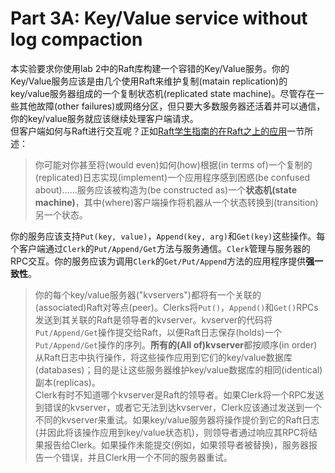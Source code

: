 # Part 3A: Key/Value service without log compaction     
本实验要求你使用lab 2中的Raft库构建一个容错的Key/Value服务。你的Key/Value服务应该是由几个使用Raft来维护复制(matain replication)的key/value服务器组成的一个复制状态机(replicated state machine)。尽管存在一些其他故障(other failures)或网络分区，但只要大多数服务器还活着并可以通信，你的key/value服务就应该继续处理客户端请求。     
但客户端如何与Raft进行交互呢？正如[Raft学生指南的在Raft之上的应用](https://thesquareplanet.com/blog/students-guide-to-raft/#applications-on-top-of-raft)一节所述：    
> 你可能对你甚至将(would even)如何(how)根据(in terms of)一个复制的(replicated)日志实现(implement)一个应用程序感到困惑(be confused about)……服务应该被构造为(be constructed as)一个**状态机(state machine)**，其中(where)客户端操作将机器从一个状态转换到(transition)另一个状态。     

你的服务应该支持`Put(key, value)`，`Append(key, arg)`和`Get(key)`这些操作。每个客户端通过`Clerk`的`Put/Append/Get`方法与服务通信。`Clerk`管理与服务器的RPC交互。你的服务应该为调用`Clerk`的`Get/Put/Append`方法的应用程序提供**强一致性**。     
> 你的每个key/value服务器("kvservers")都将有一个关联的(associated)Raft对等点(peer)。Clerks将`Put()`，`Append()`和`Get()`RPCs发送到其关联的Raft是领导者的kvserver。kvserver的代码将`Put/Append/Get`操作提交给Raft，以便Raft日志保存(holds)一个`Put/Append/Get`操作的序列。**所有的(All of)kvserver**都按顺序(in order)从Raft日志中执行操作，将这些操作应用到它们的key/value数据库(databases)；目的是让这些服务器维护key/value数据库的相同(identical)副本(replicas)。     
Clerk有时不知道哪个kvserver是Raft的领导者。如果Clerk将一个RPC发送到错误的kvserver，或者它无法到达kvserver，Clerk应该通过发送到一个不同的kvserver来重试。如果key/value服务器将操作提价到它的Raft日志(并因此将该操作应用到key/value状态机)，则领导者通过响应其RPC将结果报告给Clerk。如果操作未能提交(例如，如果领导者被替换)，服务器报告一个错误，并且Clerk用一个不同的服务器重试。       

